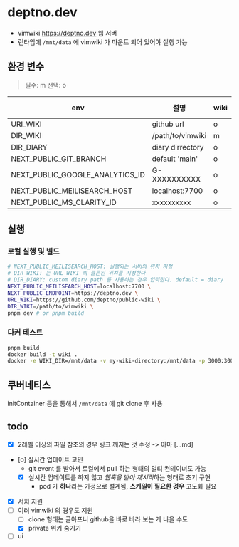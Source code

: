 # deptno.dev

- vimwiki <https://deptno.dev> 웹 서버
- 런타임에 `/mnt/data` 에 vimwiki 가 마운트 되어 있어야 실행 가능

## 환경 변수
> 필수: m
> 선택: o

| env                             | 설명             | wiki | meilisearch-updater |
|---------------------------------|------------------|------|---------------------|
| URI_WIKI                        | github url       | o    |                     |
| DIR_WIKI                        | /path/to/vimwiki | m    | m                   |
| DIR_DIARY                       | diary dirrectory | o    |                     |
| NEXT_PUBLIC_GIT_BRANCH          | default 'main'   | o    |                     |
| NEXT_PUBLIC_GOOGLE_ANALYTICS_ID | G-XXXXXXXXXX     | o    |                     |
| NEXT_PUBLIC_MEILISEARCH_HOST    | localhost:7700   | o    | m                   |
| NEXT_PUBLIC_MS_CLARITY_ID       | xxxxxxxxxx       | o    |                     |

## 실행

### 로컬 실행 및 빌드
```sh
# NEXT_PUBLIC_MEILISEARCH_HOST: 실행되는 서버의 위치 지정
# DIR_WIKI: 는 URL_WIKI 의 클론된 위치를 지정한다
# DIR_DIARY: custom diary path 를 사용하는 경우 입력한다. default = diary
NEXT_PUBLIC_MEILISEARCH_HOST=localhost:7700 \
NEXT_PUBLIC_ENDPOINT=https://deptno.dev \
URL_WIKI=https://github.com/deptno/public-wiki \
DIR_WIKI=/path/to/vimwiki \
pnpm dev # or pnpm build
```

### 다커 테스트
```sh
pnpm build
docker build -t wiki .
docker -e WIKI_DIR=/mnt/data -v my-wiki-directory:/mnt/data -p 3000:3000 wiki
```

## 쿠버네티스
initContainer 등을 통해서 `/mnt/data` 에 git clone 후 사용

## todo
- [x] 2레벨 이상의 파일 참조의 경우 링크 깨지는 것 수정 -> 아마 [...md]
- [o] 실시간 업데이트 고민
  - git event 를 받아서 로컬에서 pull 하는 형태의 멀티 컨테이너도 가능
  - [x] 실시간 업데이트를 하지 않고 *웹훅을 받아 재시작*하는 형태로 초기 구현
    - pod 가 **하나**라는 가정으로 설계됨, **스케일이 필요한 경우** 고도화 필요
- [x] 서치 지원
- [ ] 여러 vimwiki 의 경우도 지원
  - [ ] clone 형태는 골아프니 github을 바로 바라 보는 게 나을 수도
  - [x] private 위키 숨기기
- [ ] ui

